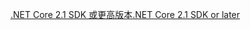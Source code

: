 [<span data-ttu-id="3d1c6-101">.NET Core 2.1 SDK 或更高版本</span><span class="sxs-lookup"><span data-stu-id="3d1c6-101">.NET Core 2.1 SDK or later</span></span>](https://dotnet.microsoft.com/download/dotnet-core)
